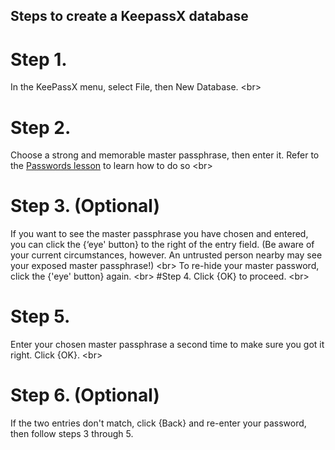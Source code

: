 
## Steps to create a KeepassX database

# Step 1.
In the KeePassX menu, select File, then New Database.
&lt;br&gt;
# Step 2.
Choose a strong and memorable master passphrase, then enter it. Refer to the [Passwords lesson](en/topics/understand-4-digisec/2-passwords/1-1-intro.md) to learn how to do so
&lt;br&gt;
# Step 3. (Optional)
If you want to see the master passphrase you have chosen and entered, you can click the {‘eye&#39; button} to the right of the entry field. (Be aware of your current circumstances, however. An untrusted person nearby may see your exposed master passphrase!)
&lt;br&gt;
To re-hide your master password, click the {&#39;eye&#39; button} again.
&lt;br&gt;
#Step 4.
Click {OK} to proceed.
&lt;br&gt;
# Step 5.
Enter your chosen master passphrase a second time to make sure you got it right. Click {OK}.
&lt;br&gt;
# Step 6. (Optional)
If the two entries don&#39;t match, click {Back} and re-enter your password, then follow steps 3 through 5.
